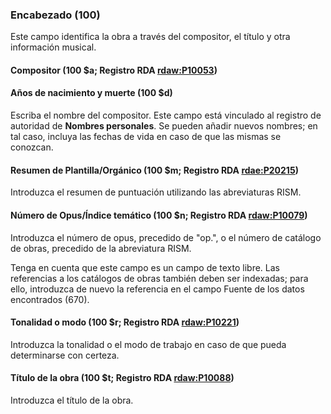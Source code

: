 ### Encabezado (100)

Este campo identifica la obra a través del compositor, el título y otra información musical.   
  

#### Compositor (100 $a; Registro RDA [rdaw:P10053](http://www.rdaregistry.info/Elements/w/datatype/#P10053))

#### Años de nacimiento y muerte (100 $d)

Escriba el nombre del compositor. Este campo está vinculado al registro de autoridad de **Nombres personales**. Se pueden añadir nuevos nombres; en tal caso, incluya las fechas de vida en caso de que las mismas se conozcan.  
  
  

#### Resumen de Plantilla/Orgánico (100 $m; Registro RDA [rdae:P20215](http://www.rdaregistry.info/Elements/e/#P20215))

Introduzca el resumen de puntuación utilizando las abreviaturas RISM.  
  

#### Número de Opus/Índice temático (100 $n; Registro RDA [rdaw:P10079](http://www.rdaregistry.info/Elements/w/#P10079))

Introduzca el número de opus, precedido de "op.", o el número de catálogo de obras, precedido de la abreviatura RISM.

Tenga en cuenta que este campo es un campo de texto libre. Las referencias a los catálogos de obras también deben ser indexadas; para ello, introduzca de nuevo la referencia en el campo Fuente de los datos encontrados (670).

  

#### Tonalidad o modo (100 $r; Registro RDA [rdaw:P10221](http://www.rdaregistry.info/Elements/w/#P10221))  

Introduzca la tonalidad o el modo de trabajo en caso de que pueda determinarse con certeza.

  

#### Título de la obra (100 $t; Registro RDA [rdaw:P10088](http://www.rdaregistry.info/Elements/w/datatype/#P10088))

Introduzca el título de la obra.